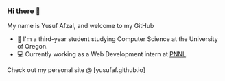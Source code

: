 ### Hi there 👋

My name is Yusuf Afzal, and welcome to my GitHub

- :evergreen_tree: I'm a third-year student studying Computer Science at the University of Oregon. 
- :computer: Currently working as a Web Development intern at [PNNL](pnnl.gov).

Check out my personal site @ [yusufaf.github.io] 
